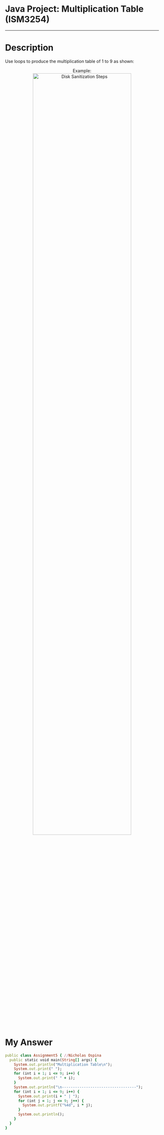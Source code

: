 # Java Project: Multiplication Table (ISM3254)


-------

# Description <a name="description">

Use loops to produce the multiplication table of 1 to 9 as shown:

<p align="center">
Example: <br/>
<img src="https://i.imgur.com/2nLG8MY.png" height="80%" width="80%" alt="Disk Sanitization Steps"/>

# My Answer  <a name="scenario">

```ruby
public class Assignment5 { //Nicholas Ospina
  public static void main(String[] args) {
    System.out.println("Multiplication Table\n");
    System.out.print(" ");
    for (int i = 1; i <= 9; i++) {
      System.out.print(" " + i);
    }
    System.out.println("\n----------------------------------");
    for (int i = 1; i <= 9; i++) {
      System.out.print(i + " | ");
      for (int j = 1; j <= 9; j++) {
        System.out.printf("%4d", i * j);
      }
      System.out.println();
    }
  }
}

```
